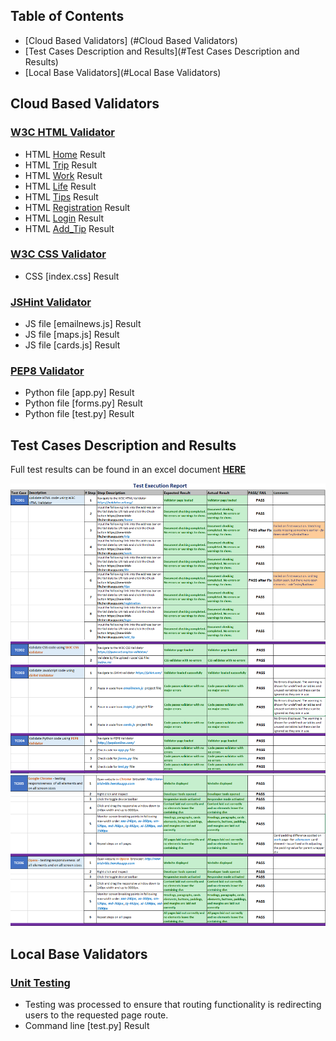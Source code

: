 ## Table of Contents

* [Cloud Based Validators] (#Cloud Based Validators)
* [Test Cases Description and Results](#Test Cases Description and Results)
* [Local Base Validators](#Local Base Validators)



## Cloud Based Validators

### [W3C HTML Validator](https://validator.w3.org/#validate_by_uri)
* HTML [Home]() Result
* HTML [Trip]() Result
* HTML [Work]() Result
* HTML [Life]() Result
* HTML [Tips]() Result
* HTML [Registration]() Result
* HTML [Login]() Result
* HTML [Add_Tip]() Result

### [W3C CSS Validator](https://jigsaw.w3.org/css-validator/)
* CSS [index.css] Result

### [JSHint Validator](https://jshint.com/)
* JS file [emailnews.js] Result
* JS file [maps.js] Result
* JS file [cards.js] Result

### [PEP8 Validator](http://pep8online.com/)
* Python file [app.py] Result
* Python file [forms.py] Result
* Python file [test.py] Result


## Test Cases Description and Results

Full test results can be found in an excel document **[HERE]()**

![Test Results](https://github.com/tsokac2/newirishlife3.3/blob/main/static/wireframes/TC001.png)
![Test Results](https://github.com/tsokac2/newirishlife3.3/blob/main/static/wireframes/TC004.png)
![Test Results](https://github.com/tsokac2/newirishlife3.3/blob/main/static/wireframes/TC006.png)

## Local Base Validators

### [Unit Testing](https://docs.python.org/3/library/unittest.html)
* Testing was processed to ensure that routing functionality is redirecting users to the requested page route.
* Command line [test.py] Result

